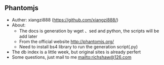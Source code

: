 ## Phantomjs

* Auther: xiangzi888 (https://github.com/xiangzi888/)
* About:
  * The docs is generation by wget 、sed and python, the scripts will be add later
  * From the official website http://phantomjs.org/  
  * Need to install bs4 library to run the generation script(.py)
* The db index is a little week, but original sites is already perfert
* Some questions, just mail to me <mailto:richshaw@126.com>
